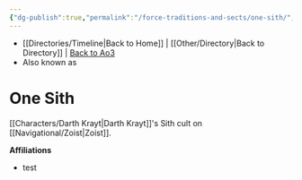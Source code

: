 ```yaml
---
{"dg-publish":true,"permalink":"/force-traditions-and-sects/one-sith/","tags":["faction"]}
---
```


- [[Directories/Timeline\|Back to Home]] | [[Other/Directory\|Back to Directory]] | [Back to Ao3](https://archiveofourown.org/works/19334440/chapters/45992584)
- Also known as

# One Sith
[[Characters/Darth Krayt\|Darth Krayt]]'s Sith cult on [[Navigational/Zoist\|Zoist]].

**Affiliations** 
- test
